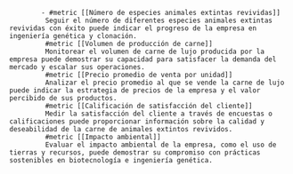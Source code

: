 			- #metric [[Número de especies animales extintas revividas]]
			 Seguir el número de diferentes especies animales extintas revividas con éxito puede indicar el progreso de la empresa en ingeniería genética y clonación.
			 #metric [[Volumen de producción de carne]]
			 Monitorear el volumen de carne de lujo producida por la empresa puede demostrar su capacidad para satisfacer la demanda del mercado y escalar sus operaciones.
			 #metric [[Precio promedio de venta por unidad]]
			 Analizar el precio promedio al que se vende la carne de lujo puede indicar la estrategia de precios de la empresa y el valor percibido de sus productos.
			 #metric [[Calificación de satisfacción del cliente]]
			 Medir la satisfacción del cliente a través de encuestas o calificaciones puede proporcionar información sobre la calidad y deseabilidad de la carne de animales extintos revividos.
			 #metric [[Impacto ambiental]]
			 Evaluar el impacto ambiental de la empresa, como el uso de tierras y recursos, puede demostrar su compromiso con prácticas sostenibles en biotecnología e ingeniería genética.


